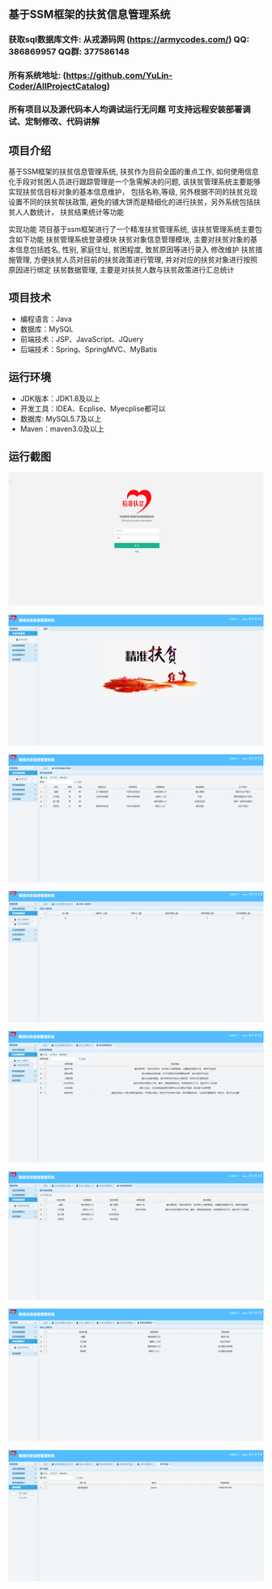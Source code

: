 ## 基于SSM框架的扶贫信息管理系统

###  获取sql数据库文件: 从戎源码网 (https://armycodes.com/) QQ: 386869957 QQ群: 377586148
###  所有系统地址: (https://github.com/YuLin-Coder/AllProjectCatalog) 
###  所有项目以及源代码本人均调试运行无问题 可支持远程安装部署调试、定制修改、代码讲解

## 项目介绍
 基于SSM框架的扶贫信息管理系统, 扶贫作为目前全国的重点工作, 如何使用信息化手段对贫困人员进行跟踪管理是一个急需解决的问题, 该扶贫管理系统主要能够实现扶贫信目标对象的基本信息维护， 包括名称,等级, 另外根据不同的扶贫兑现设置不同的扶贫帮扶政策, 避免的铺大饼而是精细化的进行扶贫，另外系统包括扶贫人人数统计， 扶贫结果统计等功能

实现功能
项目基于ssm框架进行了一个精准扶贫管理系统, 该扶贫管理系统主要包含如下功能
扶贫管理系统登录模块
扶贫对象信息管理模块, 主要对扶贫对象的基本信息包括姓名, 性别, 家庭住址, 贫困程度, 致贫原因等进行录入 修改维护
扶贫措施管理, 方便扶贫人员对目前的扶贫政策进行管理, 并对对应的扶贫对象进行按照原因进行绑定
扶贫数据管理, 主要是对扶贫人数与扶贫政策进行汇总统计

## 项目技术
- 编程语言：Java
- 数据库：MySQL
- 前端技术：JSP、JavaScript、JQuery
- 后端技术：Spring、SpringMVC、MyBatis

## 运行环境
- JDK版本：JDK1.8及以上
- 开发工具：IDEA、Ecplise、Myecplise都可以
- 数据库: MySQL5.7及以上
- Maven：maven3.0及以上

## 运行截图
![](screenshot/1.png)

![](screenshot/2.png)

![](screenshot/3.png)

![](screenshot/4.png)

![](screenshot/5.png)

![](screenshot/6.png)

![](screenshot/7.png)

![](screenshot/8.png)
